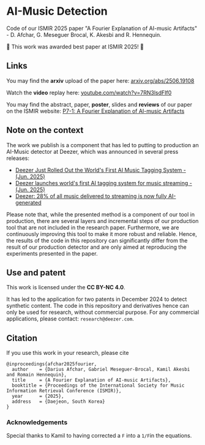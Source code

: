 # AI-Music Detection

Code of our ISMIR 2025 paper "A Fourier Explanation of AI-music Artifacts" - D. Afchar, G. Meseguer Brocal, K. Akesbi and R. Hennequin.

:champagne: This work was awarded best paper at ISMIR 2025! :champagne:

## Links

You may find the **arxiv** upload of the paper here: [arxiv.org/abs/2506.19108](https://arxiv.org/abs/2506.19108)

Watch the **video** replay here: [youtube.com/watch?v=7RN3lsdFIf0](https://www.youtube.com/watch?v=7RN3lsdFIf0)

You may find the abstract, paper, **poster**, slides and **reviews** of our paper on the ISMIR website: [P7-1: A Fourier Explanation of AI-music Artifacts](https://ismir2025program.ismir.net/poster_229.html)

## Note on the context

The work we publish is a component that has led to putting to production an AI-Music detector at Deezer, which was announced in several press releases:
- [Deezer Just Rolled Out the World's First AI Music Tagging System - (Jun. 2025)](https://newsroom-deezer.com/2025/06/deezer-just-rolled-out-the-world-s-first-ai-music-tagging-system/)
- [Deezer launches world's first AI tagging system for music streaming - (Jun. 2025)](https://newsroom-deezer.com/2025/06/deezer-launches-worlds-first-ai-tagging-system-for-music-streaming/)
- [Deezer: 28% of all music delivered to streaming is now fully AI-generated](https://newsroom-deezer.com/2025/09/28-fully-ai-generated-music/)

Please note that, while the presented method is a component of our tool in production, there are several layers and incremental steps of our production tool that are not included in the research paper. Furthermore, we are continuously improving this tool to make it more robust and reliable.
Hence, the results of the code in this repository can significantly differ from the result of our production detector and are only aimed at reproducing the experiments presented in the paper.

## Use and patent

This work is licensed under the **CC BY-NC 4.0**.

It has led to the application for two patents in December 2024 to detect synthetic content. The code in this repository and derivatives hence can only be used for research, without commercial purpose.
For any commercial applications, please contact: `research@deezer.com`.


## Citation
If you use this work in your research, please cite 

```
@inproceedings{afchar2025fourier,
  author    = {Darius Afchar, Gabriel Meseguer‑Brocal, Kamil Akesbi and Romain Hennequin},
  title     = {A Fourier Explanation of AI‑music Artifacts},
  booktitle = {Proceedings of the International Society for Music Information Retrieval Conference (ISMIR)},
  year      = {2025},
  address   = {Daejeon, South Korea}
}
```

### Acknowledgements

Special thanks to Kamil to having corrected a `F` into a `1/F`in the equations.